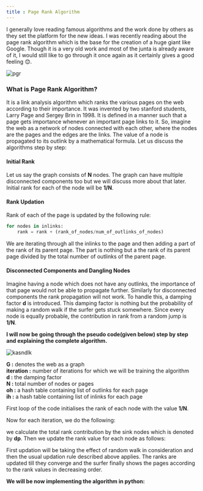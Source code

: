 ```yaml
---
title : Page Rank Algorithm
---
```


I generally love reading famous algorithms and the work done by others as they set the platform for the new ideas. I was recently reading about the page rank algorithm which is the base for the creation of a huge giant like Google. Though it is a very old work and most of the junta is already aware of it, I would still like to go through it once again as it certainly gives a good feeling 😊.

![pgr](https://studywarehouse.com/wp-content/uploads/2019/01/SEO-Metrics-Everything-you-should-know-about.jpg)

### What is Page Rank Algorithm?
It is a link analysis algorithm which ranks the various pages on the web according to their importance. It was invented by two stanford students, Larry Page and Sergey Brin in 1998. It is defined in a manner such that a page gets importance whenever an important page links to it. So, imagine the web as a network of nodes connected with each other, where the nodes are the pages and the edges are the links. The value of a node is propagated to its outlink by a mathematical formula. Let us discuss the algorithms step by step:


#### Initial Rank
Let us say the graph consists of **N** nodes. The graph can have multiple disconnected components too but we will discuss more about that later. Initial rank for each of the node will be **1/N**.

#### Rank Updation
Rank of each of the page is updated by the following rule:

```python
for nodes in inlinks:
    rank = rank + (rank_of_nodes/num_of_outlinks_of_nodes)
```

We are iterating through all the inlinks to the page and then adding a part of the rank of its parent page. The part is nothing but a the rank of its parent page divided by the total number of outlinks of the parent page.


#### Disconnected Components and Dangling Nodes
Imagine having a node which does not have any outlinks, the importance of that page would not be able to propagate further. Similarly for disconnected components the rank propagation will not work. To handle this, a damping factor **d** is introduced. This damping factor is nothing but the probability of making a random walk if the surfer gets stuck somewhere. Since every node is equally probable, the contribution in rank from a random jump is **1/N**.


**I will now be going through the pseudo code(given below) step by step and explaining the complete algorithm.**

![kasndlk](https://1.bp.blogspot.com/--6pKRzP5MwE/Xe93OrMoVtI/AAAAAAAAQKo/smekZZZofS4cMG5DRg96p2w3UX5rhD-iACLcBGAsYHQ/s1600/Screenshot%2B2019-12-10%2Bat%2B4.14.53%2BPM.png)

**G :** denotes the web as a graph </br>
**iteration :** number of iterations for which we will be training the algorithm </br>
**d :** the damping factor </br>
**N :** total number of nodes or pages </br>
**oh :** a hash table containing list of outlinks for each page </br>
**ih :** a hash table containing list of inlinks for each page </br>

First loop of the code initialises the rank of each node with the value **1/N**.

Now for each iteration, we do the following:

we calculate the total rank contribution by the sink nodes which is denoted by **dp**. Then we update the rank value for each node as follows:

First updation will be taking the effect of random walk in consideration and then the usual updation rule described above applies. The ranks are updated till they converge and the surfer finally shows the pages according to the rank values in decreasing order.


**We will be now implementing the algorithm in python:**

